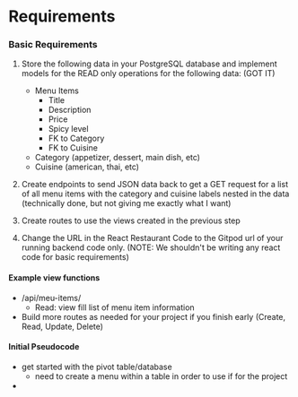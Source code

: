 # Requirements

### Basic Requirements

1. Store the following data in your PostgreSQL database and implement models for the READ only operations for the following data: (GOT IT)
    - Menu Items
        - Title
        - Description
        - Price
        - Spicy level
        - FK to Category
        - FK to Cuisine
    - Category (appetizer, dessert, main dish, etc)
    - Cuisine (american, thai, etc)

2. Create endpoints to send JSON data back to get a GET request for a list of all menu items with the category and cuisine labels nested in the data (technically done, but not giving me exactly what I want)

3. Create routes to use the views created in the previous step

4. Change the URL in the React Restaurant Code to the Gitpod url of your running backend code only. (NOTE: We shouldn't be writing any react code for basic requirements)

#### Example view functions

- /api/meu-items/
    - Read: view fill list of menu item information
- Build more routes as needed for your project if you finish early (Create, Read, Update, Delete)

#### Initial Pseudocode

- get started with the pivot table/database
    - need to create a menu within a table in order to use if for the project
- 


